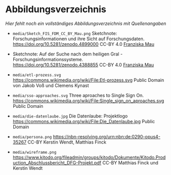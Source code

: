 # Abbildungsverzeichnis

*Hier fehlt noch ein vollständiges Abbildungsverzeichnis mit Quellenangaben*

- `media/Sketch_FIS_FDM_CC_BY_Mau.png` 
  Sketchnote: Forschungsinformationen und ihre Sicht auf Forschungsdaten.
  <https://doi.org/10.5281/zenodo.4899000>
  CC-BY 4.0 [Franziska Mau](https://orcid.org/0000-0001-7701-0301)

- Sketchnote: Auf der Suche nach dem heiligen Gral - Forschungsinformationssysteme.
  <https://doi.org/10.5281/zenodo.4388855>
  CC-BY 4.0 [Franziska Mau](https://orcid.org/0000-0001-7701-0301)

- `media/etl-prozess.svg`  
  <https://commons.wikimedia.org/wiki/File:Etl-prozess.svg>
  Public Domain von Jakob Voß und Clemens Kynast

- `media/sso-approaches.svg`
  Three aproaches to Single Sign On.
  <https://commons.wikimedia.org/wiki/File:Single_sign_on_aproaches.svg>
  Public Domain

- `media/die-datenlaube.jpg`
  Die Datenlaube: Projektlogo
  <https://commons.wikimedia.org/wiki/File:Die_Datenlaube.jpg>
  Public Domain

- `media/persona.png`
  <https://nbn-resolving.org/urn:nbn:de:0290-opus4-35267>
  CC-BY Kerstin Wendt, Matthias Finck

- `media/wireframe.png`
  <https://www.kitodo.org/fileadmin/groups/kitodo/Dokumente/Kitodo.Production_Abschlussbericht_DFG-Projekt.pdf>
  CC-BY Matthias Finck und Kerstin Wendt
